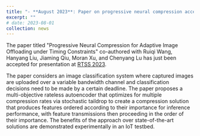 ```yaml
---
title: "- **August 2023**: Paper on progressive neural compression accepted for presentation at RTSS 2023"
excerpt: ""
# date: 2023-08-01
collection: news
---
```


The paper titled "Progressive Neural Compression for Adaptive Image Offloading under Timing Constraints" co-authored with 
Ruiqi Wang, Hanyang Liu, Jiaming Qiu, Moran Xu, and Chenyang Lu has just been accepted for presentation at [RTSS 2023](http://2023.rtss.org/).

The paper considers an image classification system where captured images are uploaded over a variable bandwidth channel and classification decisions need to be made by a certain deadline. The paper proposes a multi-objective rateless autoencoder that optimizes for multiple compression rates via stochastic taildrop to create a compression solution that produces features ordered according to their importance for inference performance, with feature transmissions then proceeding in the order of their importance.  The benefits of the approach over state-of-the-art solutions are demonstrated experimentally in an IoT testbed.
